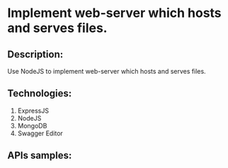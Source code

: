 # Implement web-server which hosts and serves files.

## Description:
Use NodeJS to implement web-server which hosts and serves files.

## Technologies:
1. ExpressJS
2. NodeJS
3. MongoDB
4. Swagger Editor

## APIs samples:
